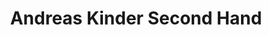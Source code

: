 ---
title: "Andreas Kinder Second Hand"
url: /gau-odernheim/andreas-kinder-second-hand/
shop: Kleidung
---